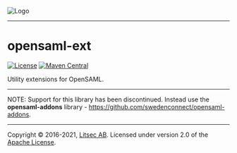 ![Logo](https://github.com/litsec/opensaml-ext/blob/master/docs/img/litsec-small.png)

------

# opensaml-ext

[![License](https://img.shields.io/badge/License-Apache%202.0-blue.svg)](https://opensource.org/licenses/Apache-2.0) [![Maven Central](https://maven-badges.herokuapp.com/maven-central/se.litsec.opensaml/opensaml4-ext/badge.svg)](https://maven-badges.herokuapp.com/maven-central/se.litsec.opensaml/opensaml4-ext) 

Utility extensions for OpenSAML.

---

NOTE: Support for this library has been discontinued. Instead use the **opensaml-addons** library - https://github.com/swedenconnect/opensaml-addons.

---


Copyright &copy; 2016-2021, [Litsec AB](http://www.litsec.se). Licensed under version 2.0 of the [Apache License](http://www.apache.org/licenses/LICENSE-2.0).


